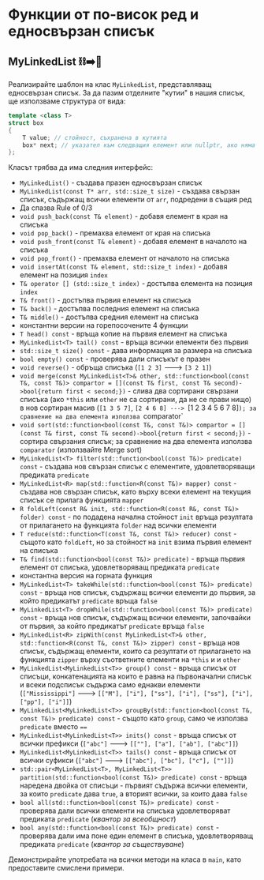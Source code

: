 # Функции от по-висок ред и едносвързан списък

## MyLinkedList :chains::arrow_right::scroll:	

Реализирайте шаблон на клас `MyLinkedList`, представляващ едносвързан списък. За да пазим отделните "кутии" в нашия списък, ще използваме структура от вида:

```c++
template <class T>
struct box
{
    T value; // стойност, съхранена в кутията
    box* next; // указател към следващия елемент или nullptr, ако няма такъв
};
```

Класът трябва да има следния интерфейс:
- `MyLinkedList()` - създава празен едносвързан списък
- `MyLinkedList(const T* arr, std::size_t size)` - създава свързан списък, съдържащ всички елементи от `arr`, подредени в същия ред
- Да спазва Rule of 0/3
- `void push_back(const T& element)` - добавя елемент в края на списъка
- `void pop_back()` - премахва елемент от края на списъка
- `void push_front(const T& element)` - добавя елемент в началото на списъка
- `void pop_front()` - премахва елемент от началото на списъка
- `void insertAt(const T& element, std::size_t index)` - добавя елемент на позиция `index`
- `T& operator [] (std::size_t index)` - достъпва елемента на позиция `index`
- `T& front()` - достъпва първия елемент на списъка
- `T& back()` - достъпва последния елемент на списъка
- `T& middle()` - достъпва средния елемент на списъка
- константни версии на горепосочените 4 функции
- `T head() const` - връща копие на първия елемент на списъка
- `MyLinkedList<T> tail() const` - връща всички елементи без първия
- `std::size_t size() const` - дава информация за размера на списъка
- `bool empty() const` - проверява дали списъкът е празен
- `void reverse()` - обръща списъка (`[1 2 3]` ---> `[3 2 1]`)
- `void merge(const MyLinkedList<T>& other, std::function<bool(const T&, const T&)> compartor = [](const T& first, const T& second)->bool{return first < second;})` - слива два сортирани свързани списъка (ако `*this` или `other` не са сортирани, да не се прави нищо) в нов сортиран масив (`[1 3 5 7]`, `[2 4 6 8] ---> `[1 2 3 4 5 6 7 8]`); за сравнение на два елемента използва `comparator`
- `void sort(std::function<bool(const T&, const T&)> compartor = [](const T& first, const T& second)->bool{return first < second;})` - сортира свързания списък; за сравнение на два елемента използва `comparator` (използвайте Merge sort)
- `MyLinkedList<T> filter(std::function<bool(const T&)> predicate) const` - създава нов свързан списък с елементите, удовлетворяващи предиката `predicate`
- `MyLinkedList<R> map(std::function<R(const T&)> mapper) const` - създава нов свързан списък, като върху всеки елемент на текущия списък се прилага функцията `mapper`
- `R foldLeft(const R& init, std::function<R(const R&, const T&)> folder) const` - по подадена начална стойност `init` връща резултата от прилагането на функцията `folder` над всички елементи
- `T reduce(std::function<T(const T&, const T&)> reducer) const` - същото като `foldLeft`, но за стойност на `init` взима първия елемент на списъка
- `T& find(std::function<bool(const T&)> predicate)` - връща първия елемент от списъка, удовлетворяващ предиката `predicate`
- константна версия на горната функция
- `MyLinkedList<T> takeWhile(std::function<bool(const T&)> predicate) const` - връща нов списък, съдържащ всички елементи до първия, за който предикатът `predicate` връща `false`
- `MyLinkedList<T> dropWhile(std::function<bool(const T&)> predicate) const` - връща нов списък, съдържащ всички елементи, започвайки от първия, за който предикатът `predicate` връща `false`
- `MyLinkedList<R> zipWith(const MyLinkedList<T>& other, std::function<R(const T&, const T&)> zipper) const` - връща нов списък, съдържащ елементи, които са резултати от прилагането на функцията `zipper` върху съответните елементи на `*this` и и `other`
- `MyLinkedList<MyLinkedList<T>> group() const` - връща списък от списъци, конкатенацията на които е равна на първоначални списък и всеки подсписък съдържа само еднакви елементи (`["Mississippi"]` ---> `[["M"], ["i"], ["ss"], ["i"], ["ss"], ["i"], ["pp"], ["i"]]`)
- `MyLinkedList<MyLinkedList<T>> groupBy(std::function<bool(const T&, const T&)> predicate) const` - същото като `group`, само че използва `predicate` вместо `==`
- `MyLinkedList<MyLinkedList<T>> inits() const` - връща списък от всички префикси (`["abc"]` ---> `[[""], ["a"], ["ab"], ["abc"]]`)
- `MyLinkedList<MyLinkedList<T>> tails() const` - връща списък от всички суфикси (`["abc"]` ---> `[["abc"], ["bc"], ["c"], [""]]`)
- `std::pair<MyLinkedList<T>, MyLinkedList<T>> partition(std::function<bool(const T&)> predicate) const` - връща наредена двойка от списъци - първият съдържа всички елементи, за които `predicate` дава `true`, а вторият всички, за които дава `false`
- `bool all(std::function<bool(const T&)> predicate) const` - проверява дали всички елементи на списъка удовлетворяват предиката `predicate` (*квантор за всеобщност*)
- `bool any(std::function<bool(const T&)> predicate) const` - проверява дали има поне един елемент в списъка, удовлетворяващ предиката `predicate` (*квантор за съществуване*)

Демонстрирайте употребата на всички методи на класа в `main`, като предоставите смислени примери.
